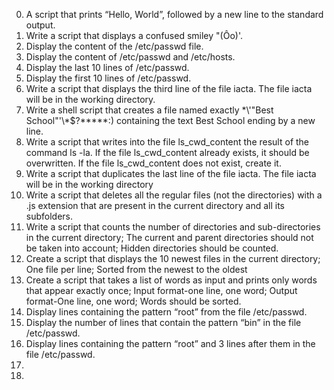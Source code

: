 0) A script that prints “Hello, World”, followed by a new line to the standard output.
1) Write a script that displays a confused smiley "(Ôo)'.
2) Display the content of the /etc/passwd file.
3) Display the content of /etc/passwd and /etc/hosts.
4) Display the last 10 lines of /etc/passwd.
5) Display the first 10 lines of /etc/passwd.
6) Write a script that displays the third line of the file iacta. The file iacta will be in the working directory.
7) Write a shell script that creates a file named exactly \*\\'"Best School"\'\\*$\?\*\*\*\*\*:) containing the text Best School ending by a new line.
8) Write a script that writes into the file ls_cwd_content the result of the command ls -la. If the file ls_cwd_content already exists, it should be overwritten. If the file ls_cwd_content does not exist, create it.
9) Write a script that duplicates the last line of the file iacta. The file iacta will be in the working directory
10) Write a script that deletes all the regular files (not the directories) with a .js extension that are present in the current directory and all its subfolders.
11) Write a script that counts the number of directories and sub-directories in the current directory; The current and parent directories should not be taken into account; Hidden directories should be counted.
12) Create a script that displays the 10 newest files in the current directory; One file per line; Sorted from the newest to the oldest
13) Create a script that takes a list of words as input and prints only words that appear exactly once; Input format-one line, one word; Output format-One line, one word; Words should be sorted.
14) Display lines containing the pattern “root” from the file /etc/passwd.
15) Display the number of lines that contain the pattern “bin” in the file /etc/passwd.
16) Display lines containing the pattern “root” and 3 lines after them in the file /etc/passwd.
17)
18) 
 

